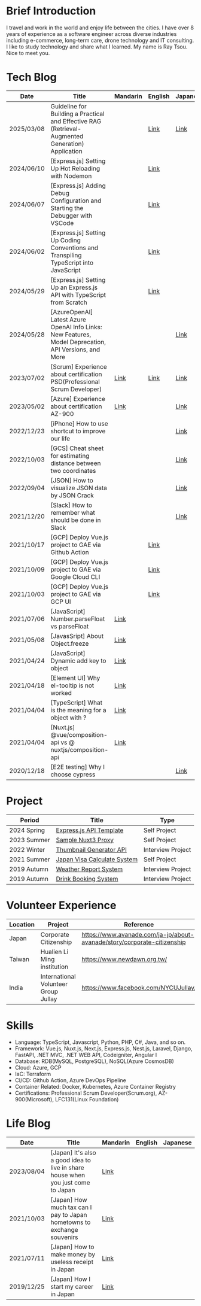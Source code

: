 # Brief Introduction

I travel and work in the world and enjoy life between the cities. I have over 8 years of experience as a software engineer across diverse industries including e-commerce, long-term care, drone technology and IT consulting. I like to study technology and share what I learned. My name is Ray Tsou. Nice to meet you.

# Tech Blog

| Date | Title | Mandarin | English | Japanese |
| ------------- | ------------- | ------------- | ------------- | ------------- |
| 2025/03/08  | Guideline for Building a Practical and Effective RAG (Retrieval-Augmented Generation) Application | | [Link](https://medium.com/@flytoleisure/guideline-for-building-a-practical-and-effective-rag-retrieval-augmented-generation-application-f6cf50676e37) |[Link](https://qiita.com/T-M-H/items/d0b60b70259faeebafab)|
| 2024/06/10  | [Express.js] Setting Up Hot Reloading with Nodemon | | [Link](https://flytoleisure.medium.com/express-js-setting-up-hot-reloading-with-nodemon-40c2c2f94bc2) | |
| 2024/06/07  | [Express.js] Adding Debug Configuration and Starting the Debugger with VSCode | | [Link](https://flytoleisure.medium.com/express-js-adding-debug-configuration-and-starting-the-debugger-with-vscode-33f83ea63b69) | |
| 2024/06/02  | [Express.js] Setting Up Coding Conventions and Transpiling TypeScript into JavaScript | | [Link](https://medium.com/@flytoleisure/express-js-setting-up-coding-conventions-and-transpiling-typescript-into-javascript-322947a9295e) | |
| 2024/05/29  | [Express.js] Setting Up an Express.js API with TypeScript from Scratch | | [Link](https://flytoleisure.medium.com/express-js-i-setting-up-an-express-js-api-with-typescript-from-scratch-a8ac7be70a38) | |
| 2024/05/28  | [AzureOpenAI] Latest Azure OpenAI Info Links: New Features, Model Deprecation, API Versions, and More |  |  | [Link](https://qiita.com/T-M-H/items/d4e1b2d070128d9ff7d3) |
| 2023/07/02  | [Scrum] Experience about certification PSD(Professional Scrum Developer) |[Link](https://medium.com/@flytoleisure/scrum-psd-professional-scrum-developer-證書取得經驗談-cea50c5aafea)| [Link](https://flytoleisure.medium.com/scrum-how-to-pass-psd-professional-scrum-developer-5cc665f8abf9) | [Link](https://qiita.com/T-M-H/items/f9ac9ed20aebc4a4d365) |
| 2023/05/02  | [Azure] Experience about certification AZ-900 |[Link](https://flytoleisure.medium.com/az-900%E8%AD%89%E6%9B%B8%E5%8F%96%E5%BE%97%E7%B6%93%E9%A9%97%E8%AB%87-71b2aa713f39)| | [Link](https://qiita.com/T-M-H/items/2a29dd38f3de63679334) |
| 2022/12/23  | [iPhone] How to use shortcut to improve our life | | | [Link](https://qiita.com/T-M-H/items/d744004d033c3c175e43) |
| 2022/10/03  | [GCS] Cheat sheet for estimating distance between two coordinates | | | [Link](https://qiita.com/T-M-H/items/5d8c839fe5e70f52a7c1) |
| 2022/09/04  | [JSON] How to visualize JSON data by JSON Crack | | | [Link](https://qiita.com/T-M-H/items/00321ac35559769c9968) | 
| 2021/12/20  | [Slack] How to remember what should be done in Slack | | | [Link](https://qiita.com/T-M-H/items/4b8b3d53ab332dca96b1) | 
| 2021/10/17  | [GCP] Deploy Vue.js project to GAE via Github Action | | [Link](https://flytoleisure.medium.com/gcp-auto-deploy-vue-js-project-to-google-app-engine-by-github-action-fab7e7269e4e) | | 
| 2021/10/09  | [GCP] Deploy Vue.js project to GAE via Google Cloud CLI  | | [Link](https://flytoleisure.medium.com/gcp-deploy-vue-js-project-to-google-app-engine-via-google-cloud-cli-cd2d9796d881) | | 
| 2021/10/03  | [GCP] Deploy Vue.js project to GAE via GCP UI  | | [Link](https://flytoleisure.medium.com/gcp-manual-deploy-vue-js-project-to-google-app-engine-via-gcp-user-interface-72c8ba2a7634) | | 
| 2021/07/06  | [JavaScript] Number.parseFloat vs parseFloat | [Link](https://flytoleisure.medium.com/number-parsefloat-vs-parsefloat-8e97bf271ba0) | | | 
| 2021/05/08  | [JavasSript] About Object.freeze | [Link](https://flytoleisure.medium.com/javassript-%E9%97%9C%E6%96%BCobject-freeze%E7%9A%84%E6%B7%BA%E5%87%8D%E7%B5%90%E5%8F%8A%E6%87%89%E5%B0%8D%E6%96%B9%E6%B3%95-2b0592869222) | | | 
| 2021/04/24  | [JavaScript] Dynamic add key to object  | [Link](https://flytoleisure.medium.com/javascript-%E5%8B%95%E6%85%8B%E8%B3%A6%E5%80%BC%E7%B5%A6%E7%89%A9%E4%BB%B6%E8%A3%A1%E7%9A%84%E5%8F%83%E6%95%B8-b6c00391fa72) | | | 
| 2021/04/18  | [Element UI] Why el-tooltip is not worked   | [Link](https://flytoleisure.medium.com/element-ui-el-tooltip%E7%82%BA%E4%BB%80%E9%BA%BC%E9%A1%AF%E7%A4%BA%E4%B8%8D%E5%87%BA%E4%BE%86-46498465913c) | | | 
| 2021/04/04  | [TypeScript] What is the meaning for a object with ?  | [Link](https://flytoleisure.medium.com/typescript-%E5%BC%95%E7%94%A8%E7%89%A9%E4%BB%B6%E5%8F%83%E6%95%B8%E6%99%82-%E7%82%BA%E4%BB%80%E9%BA%BC%E5%BE%8C%E9%9D%A2%E8%A6%81%E6%8E%A5%E5%95%8F%E8%99%9F-aa991ca6ee75) | | | 
| 2021/04/04  | [Nuxt.js] @vue/composition-api vs @ nuxtjs/composition-api | [Link](https://flytoleisure.medium.com/nuxt-js-vue-composition-api-vs-nuxtjs-composition-api-%E5%B7%AE%E5%88%A5-3450886f836b) | | | 
| 2020/12/18  | [E2E testing] Why I choose cypress  | | | [Link](https://qiita.com/T-M-H/items/42518e6d956cfa401c8a) | 

# Project
| Period | Title | Type |
| ------------- | ------------- | ------------- |
| 2024 Spring  | [Express.js API Template](https://github.com/FlyRayTsou/expressjs-api-template/tree/main) | Self Project |
| 2023 Summer  | [Sample Nuxt3 Proxy](https://github.com/FlyRayTsou/SampleNuxt3Proxy) | Self Project |
| 2022 Winter  | [Thumbnail Generator API](https://github.com/FlyRayTsou/thumbnail-generator) | Interview Project |
| 2021 Summer  | [Japan Visa Calculate System](https://github.com/FlyRayTsou/VisaApp) | Self Project |
| 2019 Autumn  | [Weather Report System](https://github.com/FlyRayTsou/TravelWeather) | Interview Project |
| 2019 Autumn  | [Drink Booking System](https://github.com/FlyRayTsou/DrinksOrder) | Interview Project |

# Volunteer Experience
| Location | Project | Reference |
| ----- | ----- | ----- |
| Japan | Corporate Citizenship | https://www.avanade.com/ja-jp/about-avanade/story/corporate-citizenship |
| Taiwan | Hualien Li Ming institution | https://www.newdawn.org.tw/ |
| India | International Volunteer Group Jullay | https://www.facebook.com/NYCUJullay/ |

# Skills

- Language: TypeScript, Javascript, Python, PHP, C#, Java, and so on.
- Framework: Vue.js, Nuxt.js, Next.js, Express.js, Nest.js, Laravel, Django, FastAPI, .NET MVC, .NET WEB API, Codeigniter, Angular I
- Database: RDB(MySQL, PostgreSQL), NoSQL(Azure CosmosDB)
- Cloud: Azure, GCP
- IaC: Terraform
- CI/CD: Github Action, Azure DevOps Pipeline
- Container Related: Docker, Kubernetes, Azure Container Registry
- Certifications: Professional Scrum Developer(Scrum.org), AZ-900(Microsoft), LFC131(Linux Foundation)


# Life Blog
| Date | Title | Mandarin | English | Japanese |
| ------------- | ------------- | ------------- | ------------- | ------------- |
| 2023/08/04  | [Japan] It's also a good idea to live in share house when you just come to Japan  | [Link](https://www.worklifeinjapan.net/2023/08/share-house-in-japan.html) | | | 
| 2021/10/03  | [Japan] How much tax can I pay to Japan hometowns to exchange souvenirs | [Link](https://flytoleisure.medium.com/%E5%9C%A8%E6%97%A5%E7%94%9F%E6%B4%BB-%E6%BA%90%E6%B3%89%E5%BE%B4%E5%8F%8E%E7%A5%A8-%E4%BD%8F%E6%B0%91%E7%A8%85-%E6%95%85%E9%84%89%E7%B9%B3%E7%A8%85-%E3%81%B5%E3%81%99%E3%81%95%E3%81%A8%E7%B4%8D%E7%A8%85-%E8%A8%88%E7%AE%97%E6%96%B9%E6%B3%95-8b066894172) | | | 
| 2021/07/11  | [Japan] How to make money by useless receipt in Japan  | [Link](https://flytoleisure.medium.com/%E5%9C%A8%E6%97%A5%E7%94%9F%E6%B4%BB-%E6%B2%92%E7%94%A8%E9%80%94%E7%9A%84%E6%94%B6%E6%93%9A%E5%A6%82%E4%BD%95%E8%AE%8A%E7%8F%BE%E9%87%91-c0b70b1fbdba) | | | 
| 2019/12/25  | [Japan] How I start my career in Japan  | [Link](https://flytoleisure.medium.com/%E5%8F%B0%E7%81%A3%E5%B7%A5%E7%A8%8B%E5%B8%AB%E8%BD%89%E8%81%B7%E6%97%A5%E6%9C%AC%E6%9D%B1%E4%BA%AC%E5%B7%A5%E4%BD%9C-%E6%96%B0%E6%89%8B%E4%B8%8A%E8%B7%AF%E5%88%86%E4%BA%AB-2e02a6f422af) | | | 
